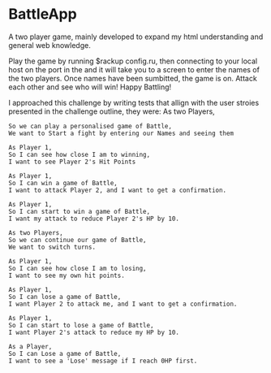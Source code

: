 # BattleApp
A two player game, mainly developed to expand my html understanding and general web knowledge.

Play the game by running $rackup config.ru, then connecting to your local host on the port in the and it will take you to a screen to enter the names of the two players. Once names have been  sumbitted, the game is on. Attack each other and see who will win! Happy Battling!

I approached this challenge by writing tests that allign with the user stroies presented in the challenge outline, they were:
As two Players,
```
So we can play a personalised game of Battle,
We want to Start a fight by entering our Names and seeing them

As Player 1,
So I can see how close I am to winning,
I want to see Player 2's Hit Points

As Player 1,
So I can win a game of Battle,
I want to attack Player 2, and I want to get a confirmation.

As Player 1,
So I can start to win a game of Battle,
I want my attack to reduce Player 2's HP by 10.

As two Players,
So we can continue our game of Battle,
We want to switch turns.

As Player 1,
So I can see how close I am to losing,
I want to see my own hit points.

As Player 1,
So I can lose a game of Battle,
I want Player 2 to attack me, and I want to get a confirmation.

As Player 1,
So I can start to lose a game of Battle,
I want Player 2's attack to reduce my HP by 10.

As a Player,
So I can Lose a game of Battle,
I want to see a 'Lose' message if I reach 0HP first.
```
